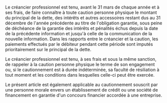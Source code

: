 Le créancier professionnel est tenu, avant le 31 mars de chaque année et à ses frais, de faire connaître à toute caution personne physique le montant du principal de la dette, des intérêts et autres accessoires restant dus au 31 décembre de l'année précédente au titre de l'obligation garantie, sous peine de déchéance de la garantie des intérêts et pénalités échus depuis la date de la précédente information et jusqu'à celle de la communication de la nouvelle information. Dans les rapports entre le créancier et la caution, les paiements effectués par le débiteur pendant cette période sont imputés prioritairement sur le principal de la dette.

Le créancier professionnel est tenu, à ses frais et sous la même sanction, de rappeler à la caution personne physique le terme de son engagement ou, si le cautionnement est à durée indéterminée, sa faculté de résiliation à tout moment et les conditions dans lesquelles celle-ci peut être exercée.

Le présent article est également applicable au cautionnement souscrit par une personne morale envers un établissement de crédit ou une société de financement en garantie d'un concours financier accordée à une entreprise.
